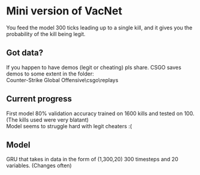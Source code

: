 # Mini version of VacNet
You feed the model 300 ticks leading up to a single kill, and it gives you the probability of the kill being legit. 

## Got data?
If you happen to have demos (legit or cheating) pls share. CSGO saves demos to some extent in the folder:  
Counter-Strike Global Offensive\csgo\replays

## Current progress
First model 80% validation accuracy trained on 1600 kills and tested on 100. (The kills used were very blatant)  
Model seems to struggle hard with legit cheaters :(

## Model
GRU that takes in data in the form of (1,300,20) 300 timesteps and 20 variables. (Changes often)